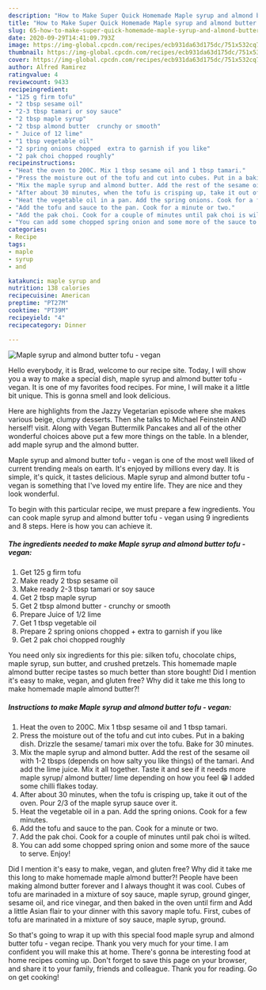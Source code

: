 ```yaml
---
description: "How to Make Super Quick Homemade Maple syrup and almond butter tofu - vegan"
title: "How to Make Super Quick Homemade Maple syrup and almond butter tofu - vegan"
slug: 65-how-to-make-super-quick-homemade-maple-syrup-and-almond-butter-tofu-vegan
date: 2020-09-29T14:41:09.793Z
image: https://img-global.cpcdn.com/recipes/ecb931da63d175dc/751x532cq70/maple-syrup-and-almond-butter-tofu-vegan-recipe-main-photo.jpg
thumbnail: https://img-global.cpcdn.com/recipes/ecb931da63d175dc/751x532cq70/maple-syrup-and-almond-butter-tofu-vegan-recipe-main-photo.jpg
cover: https://img-global.cpcdn.com/recipes/ecb931da63d175dc/751x532cq70/maple-syrup-and-almond-butter-tofu-vegan-recipe-main-photo.jpg
author: Alfred Ramirez
ratingvalue: 4
reviewcount: 9433
recipeingredient:
- "125 g firm tofu"
- "2 tbsp sesame oil"
- "2-3 tbsp tamari or soy sauce"
- "2 tbsp maple syrup"
- "2 tbsp almond butter  crunchy or smooth"
- " Juice of 12 lime"
- "1 tbsp vegetable oil"
- "2 spring onions chopped  extra to garnish if you like"
- "2 pak choi chopped roughly"
recipeinstructions:
- "Heat the oven to 200C. Mix 1 tbsp sesame oil and 1 tbsp tamari."
- "Press the moisture out of the tofu and cut into cubes. Put in a baking dish. Drizzle the sesame/ tamari mix over the tofu. Bake for 30 minutes."
- "Mix the maple syrup and almond butter. Add the rest of the sesame oil with 1-2 tbsps (depends on how salty you like things) of the tamari. And add the lime juice. Mix it all together. Taste it and see if it needs more maple syrup/ almond butter/ lime depending on how you feel 😁 I added some chilli flakes today."
- "After about 30 minutes, when the tofu is crisping up, take it out of the oven. Pour 2/3 of the maple syrup sauce over it."
- "Heat the vegetable oil in a pan. Add the spring onions. Cook for a few minutes."
- "Add the tofu and sauce to the pan. Cook for a minute or two."
- "Add the pak choi. Cook for a couple of minutes until pak choi is wilted."
- "You can add some chopped spring onion and some more of the sauce to serve. Enjoy!"
categories:
- Recipe
tags:
- maple
- syrup
- and

katakunci: maple syrup and 
nutrition: 138 calories
recipecuisine: American
preptime: "PT27M"
cooktime: "PT39M"
recipeyield: "4"
recipecategory: Dinner

---
```



![Maple syrup and almond butter tofu - vegan](https://img-global.cpcdn.com/recipes/ecb931da63d175dc/751x532cq70/maple-syrup-and-almond-butter-tofu-vegan-recipe-main-photo.jpg)

Hello everybody, it is Brad, welcome to our recipe site. Today, I will show you a way to make a special dish, maple syrup and almond butter tofu - vegan. It is one of my favorites food recipes. For mine, I will make it a little bit unique. This is gonna smell and look delicious.

Here are highlights from the Jazzy Vegetarian episode where she makes various beige, clumpy desserts. Then she talks to Michael Feinstein AND herself! visit. Along with Vegan Buttermilk Pancakes and all of the other wonderful choices above put a few more things on the table. In a blender, add maple syrup and the almond butter.

Maple syrup and almond butter tofu - vegan is one of the most well liked of current trending meals on earth. It's enjoyed by millions every day. It is simple, it's quick, it tastes delicious. Maple syrup and almond butter tofu - vegan is something that I've loved my entire life. They are nice and they look wonderful.


To begin with this particular recipe, we must prepare a few ingredients. You can cook maple syrup and almond butter tofu - vegan using 9 ingredients and 8 steps. Here is how you can achieve it.

<!--inarticleads1-->

##### The ingredients needed to make Maple syrup and almond butter tofu - vegan:

1. Get 125 g firm tofu
1. Make ready 2 tbsp sesame oil
1. Make ready 2-3 tbsp tamari or soy sauce
1. Get 2 tbsp maple syrup
1. Get 2 tbsp almond butter - crunchy or smooth
1. Prepare  Juice of 1/2 lime
1. Get 1 tbsp vegetable oil
1. Prepare 2 spring onions chopped + extra to garnish if you like
1. Get 2 pak choi chopped roughly


You need only six ingredients for this pie: silken tofu, chocolate chips, maple syrup, sun butter, and crushed pretzels. This homemade maple almond butter recipe tastes so much better than store bought! Did I mention it&#39;s easy to make, vegan, and gluten free? Why did it take me this long to make homemade maple almond butter?! 

<!--inarticleads2-->

##### Instructions to make Maple syrup and almond butter tofu - vegan:

1. Heat the oven to 200C. Mix 1 tbsp sesame oil and 1 tbsp tamari.
1. Press the moisture out of the tofu and cut into cubes. Put in a baking dish. Drizzle the sesame/ tamari mix over the tofu. Bake for 30 minutes.
1. Mix the maple syrup and almond butter. Add the rest of the sesame oil with 1-2 tbsps (depends on how salty you like things) of the tamari. And add the lime juice. Mix it all together. Taste it and see if it needs more maple syrup/ almond butter/ lime depending on how you feel 😁 I added some chilli flakes today.
1. After about 30 minutes, when the tofu is crisping up, take it out of the oven. Pour 2/3 of the maple syrup sauce over it.
1. Heat the vegetable oil in a pan. Add the spring onions. Cook for a few minutes.
1. Add the tofu and sauce to the pan. Cook for a minute or two.
1. Add the pak choi. Cook for a couple of minutes until pak choi is wilted.
1. You can add some chopped spring onion and some more of the sauce to serve. Enjoy!


Did I mention it&#39;s easy to make, vegan, and gluten free? Why did it take me this long to make homemade maple almond butter?! People have been making almond butter forever and I always thought it was cool. Cubes of tofu are marinaded in a mixture of soy sauce, maple syrup, ground ginger, sesame oil, and rice vinegar, and then baked in the oven until firm and Add a little Asian flair to your dinner with this savory maple tofu. First, cubes of tofu are marinated in a mixture of soy sauce, maple syrup, ground. 

So that's going to wrap it up with this special food maple syrup and almond butter tofu - vegan recipe. Thank you very much for your time. I am confident you will make this at home. There's gonna be interesting food at home recipes coming up. Don't forget to save this page on your browser, and share it to your family, friends and colleague. Thank you for reading. Go on get cooking!
